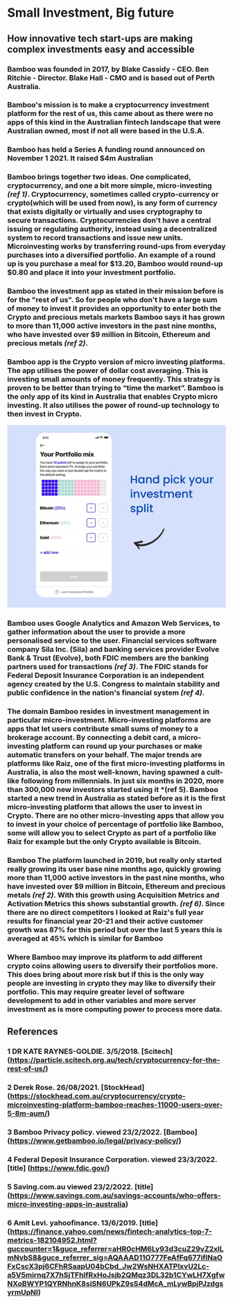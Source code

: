 # Small Investment, Big future #
 
## How innovative tech start-ups are making complex investments easy and accessible ##
 
 
### **Bamboo** was  founded in 2017, by Blake Cassidy - CEO. Ben Ritchie - Director. Blake Hall - CMO and is based out of Perth Australia. ###
### **Bamboo's** mission is to make a cryptocurrency investment platform for the rest of us, this came about as there were no apps of this kind in the Australian fintech landscape that were Australian owned, most if not all were based in the U.S.A. ###
### **Bamboo** has held a Series A funding round announced on November 1 2021. It raised $4m Australian ###
 
 
 ### **Bamboo** brings together two ideas. One complicated, cryptocurrency,  and one a bit more simple, micro-investing *(ref 1)*. Cryptocurrency, sometimes called crypto-currency or crypto(which will be used from now), is any form of currency that exists digitally or virtually and uses cryptography to secure transactions. Cryptocurrencies don't have a central issuing or regulating authority, instead using a decentralized system to record transactions and issue new units.  Microinvesting works by transferring round-ups from everyday purchases into a diversified portfolio. An example of a round up is you purchase a meal for $13.20, **Bamboo** would round-up $0.80 and place it into your investment portfolio. ###
 
 
 ### **Bamboo** the investment app as stated in their mission before is for the "rest of us". So for people who don't have a large sum of money to invest it provides an opportunity to enter both the Crypto and precious metals markets **Bamboo** says it has grown to more than 11,000 active investors in the past nine months, who have invested over $9 million in Bitcoin, Ethereum and precious metals *(ref 2)*. ###
 
 
### **Bamboo** app is the Crypto version of micro investing platforms. The app utilises the power of dollar cost averaging. This is investing small amounts of money frequently. This strategy is proven to be better than trying to “time the market”. **Bamboo** is the only app of its kind in Australia that enables Crypto micro investing. It also utilises the power of round-up technology to then invest in Crypto. ###
 

![Image](./Images/portfolio_bamboo.png)
 
 

### **Bamboo** uses Google Analytics and Amazon Web Services, to gather information about the user to provide a more personalised service to the user.  Financial services software company Sila Inc. (Sila) and banking services provider Evolve Bank & Trust (Evolve), both FDIC members are the banking partners used for transactions *(ref 3)*.  The FDIC stands for Federal Deposit Insurance Corporation is an independent agency created by the U.S. Congress to maintain stability and public confidence in the nation's financial system *(ref 4)*. ###
 
 
### The domain **Bamboo** resides in investment management in particular micro-investment. Micro-investing platforms are apps that let users contribute small sums of money to a brokerage account. By connecting a debit card, a micro-investing platform can round up your purchases or make automatic transfers on your behalf. The major trends are platforms like Raiz, one of the first micro-investing platforms in Australia, is also the most well-known, having spawned a cult-like following from millennials. In just six months in 2020, more than 300,000 new investors started using it *(ref 5). **Bamboo** started a new trend in Australia as stated before as it is the first micro-investing platform that allows the user to invest in Crypto. There are no other micro-investing apps that allow you to invest in your choice of percentage of portfolio like **Bamboo**, some will allow you to select Crypto as part of a portfolio like Raiz for example but the only Crypto available is Bitcoin. ###
 
 
### **Bamboo** The platform launched in 2019, but really only started really growing its user base nine months ago, quickly growing more than 11,000 active investors in the past nine months, who have invested over $9 million in Bitcoin, Ethereum and precious metals *(ref 2)*. With this growth using Acquisition Metrics and Activation Metrics this shows substantial growth. *(ref 6)*. Since there are no direct competitors  I looked at Raiz's full year results for financial year 20-21 and their active customer growth was 87% for this period but over the last 5 years this is averaged at 45% which is similar for **Bamboo** ###
 
### Where **Bamboo** may improve its platform to add different crypto coins allowing users to diversify their portfolios more. This does bring about more risk but if this is the only way people are investing in crypto they may like to diversify their portfolio. This may require greater level of software development to add in other variables and more server investment as is more computing power to process more data. ###





## References ##
### 1 DR KATE RAYNES-GOLDIE. 3/5/2018. [Scitech] (https://particle.scitech.org.au/tech/cryptocurrency-for-the-rest-of-us/) ###
### 2 Derek Rose. 26/08/2021. [StockHead] (https://stockhead.com.au/cryptocurrency/crypto-microinvesting-platform-bamboo-reaches-11000-users-over-5-8m-aum/) ###
### 3 Bamboo Privacy policy. viewed 23/2/2022. [Bamboo] (https://www.getbamboo.io/legal/privacy-policy/)
### 4 Federal Deposit Insurance Corporation. viewed 23/3/2022. [title] (https://www.fdic.gov/) ### 
### 5 Saving.com.au viewed 23/2/2022. [title] (https://www.savings.com.au/savings-accounts/who-offers-micro-investing-apps-in-australia) ###
### 6 Amit Levi. yahoofinance. 13/6/2019. [title] (https://finance.yahoo.com/news/fintech-analytics-top-7-metrics-182104952.html?guccounter=1&guce_referrer=aHR0cHM6Ly93d3cuZ29vZ2xlLmNvbS8&guce_referrer_sig=AQAAAD11O777FeAfFq677iflNaOFxCscX3pj6CFhRSaapU04bCbd_Jw2WsNHXATPlxvU2Lc-a5V5mirnq7X7hSjTFhIfRxHoJsjb2QMqz3DL32b1CYwLH7XgfwNXoBWYP1QYRNhnK8siSN6UPkZ9sS4dMcA_mLywBpjPJzdgsyrmUpNI) ###


